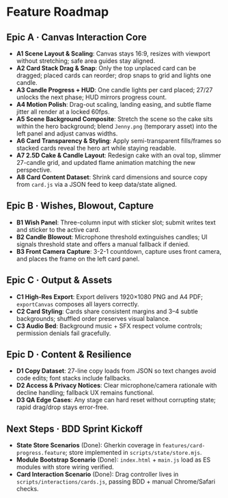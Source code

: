 # Feature Roadmap

## Epic A · Canvas Interaction Core
- **A1 Scene Layout & Scaling**: Canvas stays 16:9, resizes with viewport without stretching; safe area guides stay aligned.
- **A2 Card Stack Drag & Snap**: Only the top unplaced card can be dragged; placed cards can reorder; drop snaps to grid and lights one candle.
- **A3 Candle Progress + HUD**: One candle lights per card placed; 27/27 unlocks the next phase; HUD mirrors progress count.
- **A4 Motion Polish**: Drag-out scaling, landing easing, and subtle flame jitter all render at a locked 60fps.
- **A5 Scene Background Composite**: Stretch the scene so the cake sits within the hero background; blend `Jenny.png` (temporary asset) into the left panel and adjust canvas widths.
- **A6 Card Transparency & Styling**: Apply semi-transparent fills/frames so stacked cards reveal the hero art while staying readable.
- **A7 2.5D Cake & Candle Layout**: Redesign cake with an oval top, slimmer 27-candle grid, and updated flame animation matching the new perspective.
- **A8 Card Content Dataset**: Shrink card dimensions and source copy from `card.js` via a JSON feed to keep data/state aligned.

## Epic B · Wishes, Blowout, Capture
- **B1 Wish Panel**: Three-column input with sticker slot; submit writes text and sticker to the active card.
- **B2 Candle Blowout**: Microphone threshold extinguishes candles; UI signals threshold state and offers a manual fallback if denied.
- **B3 Front Camera Capture**: 3-2-1 countdown, capture uses front camera, and places the frame on the left card panel.

## Epic C · Output & Assets
- **C1 High-Res Export**: Export delivers 1920×1080 PNG and A4 PDF; `exportCanvas` composes all layers correctly.
- **C2 Card Styling**: Cards share consistent margins and 3–4 subtle backgrounds; shuffled order preserves visual balance.
- **C3 Audio Bed**: Background music + SFX respect volume controls; permission denials fail gracefully.

## Epic D · Content & Resilience
- **D1 Copy Dataset**: 27-line copy loads from JSON so text changes avoid code edits; font stacks include fallbacks.
- **D2 Access & Privacy Notices**: Clear microphone/camera rationale with decline handling; fallback UX remains functional.
- **D3 QA Edge Cases**: Any stage can hard reset without corrupting state; rapid drag/drop stays error-free.

## Next Steps · BDD Sprint Kickoff
- **State Store Scenarios** (Done): Gherkin coverage in `features/card-progress.feature`; store implemented in `scripts/state/store.mjs`.
- **Module Bootstrap Scenario** (Done): `index.html` + `main.js` load as ES modules with store wiring verified.
- **Card Interaction Scenario** (Done): Drag controller lives in `scripts/interactions/cards.js`, passing BDD + manual Chrome/Safari checks.
